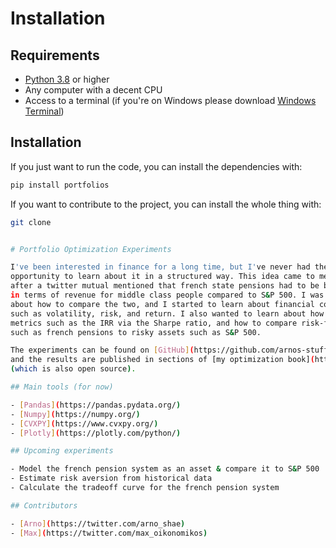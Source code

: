 # Installation

## Requirements

- [Python 3.8](https://python.org) or higher
- Any computer with a decent CPU
- Access to a terminal (if you're on Windows please download [Windows Terminal](https://www.microsoft.com/en-us/p/windows-terminal/9n0dx20hk701?activetab=pivot:overviewtab))

## Installation

If you just want to run the code, you can install the dependencies with:

```bash
pip install portfolios
```

If you want to contribute to the project, you can install the whole thing with:

```bash
git clone 


# Portfolio Optimization Experiments

I've been interested in finance for a long time, but I've never had the
opportunity to learn about it in a structured way. This idea came to me
after a twitter mutual mentioned that french state pensions had to be better
in terms of revenue for middle class people compared to S&P 500. I was curious
about how to compare the two, and I started to learn about financial concepts
such as volatility, risk, and return. I also wanted to learn about how to compare
metrics such as the IRR via the Sharpe ratio, and how to compare risk-free assets
such as french pensions to risky assets such as S&P 500.

The experiments can be found on [GitHub](https://github.com/arnos-stuff/portfolios),
and the results are published in sections of [my optimization book](https://optim.arnov.dev)
(which is also open source).

## Main tools (for now)

- [Pandas](https://pandas.pydata.org/)
- [Numpy](https://numpy.org/)
- [CVXPY](https://www.cvxpy.org/)
- [Plotly](https://plotly.com/python/)

## Upcoming experiments

- Model the french pension system as an asset & compare it to S&P 500
- Estimate risk aversion from historical data
- Calculate the tradeoff curve for the french pension system

## Contributors

- [Arno](https://twitter.com/arno_shae)
- [Max](https://twitter.com/max_oikonomikos)
